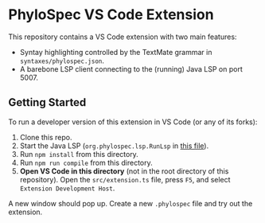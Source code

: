 # PhyloSpec VS Code Extension

This repository contains a VS Code extension with two main features:

- Syntay highlighting controlled by the TextMate grammar in `syntaxes/phylospec.json`.
- A barebone LSP client connecting to the (running) Java LSP on port 5007.

## Getting Started

To run a developer version of this extension in VS Code (or any of its forks):

1. Clone this repo.
2. Start the Java LSP (`org.phylospec.lsp.RunLsp` in [this file](../../core/java/src/main/java/org/phylospec/lsp/RunLsp.java)).
3. Run `npm install` from this directory.
4. Run `npm run compile` from this directory.
6. **Open VS Code in this directory** (not in the root directory of this repository). Open the `src/extension.ts` file, press `F5`, and select `Extension Development Host`.

A new window should pop up. Create a new `.phylospec` file and try out the extension.
